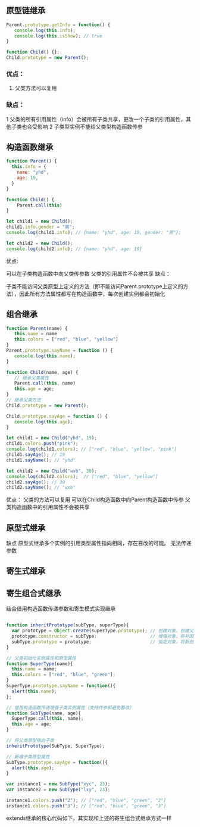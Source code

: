 ## 原型链继承
```js
Parent.prototype.getInfo = function() {
   console.log(this.info);
   console.log(this.isShow); // true
}

function Child() {};
Child.prototype = new Parent();
```
### 优点：
1. 父类方法可以复用
### 缺点：
1 父类的所有引用属性（info）会被所有子类共享，更改一个子类的引用属性，其他子类也会受影响
2 子类型实例不能给父类型构造函数传参
## 构造函数继承
```js
function Parent() {
  this.info = {
    name: "yhd",
    age: 19,
  }
}

function Child() {
    Parent.call(this)
}

let child1 = new Child();
child1.info.gender = "男";
console.log(child1.info); // {name: "yhd", age: 19, gender: "男"};

let child2 = new Child();
console.log(child2.info); // {name: "yhd", age: 19}

```
优点:

可以在子类构造函数中向父类传参数
父类的引用属性不会被共享
缺点：

子类不能访问父类原型上定义的方法（即不能访问Parent.prototype上定义的方法），因此所有方法属性都写在构造函数中，每次创建实例都会初始化
## 组合继承
```js
function Parent(name) {
   this.name = name
   this.colors = ["red", "blue", "yellow"]
}
Parent.prototype.sayName = function () {
   console.log(this.name);
}

function Child(name, age) {
   // 继承父类属性
   Parent.call(this, name)
   this.age = age;
}
// 继承父类方法
Child.prototype = new Parent();

Child.prototype.sayAge = function () {
   console.log(this.age);
}

let child1 = new Child("yhd", 19);
child1.colors.push("pink");
console.log(child1.colors); // ["red", "blue", "yellow", "pink"]
child1.sayAge(); // 19
child1.sayName(); // "yhd"

let child2 = new Child("wxb", 30);
console.log(child2.colors);  // ["red", "blue", "yellow"]
child2.sayAge(); // 30
child2.sayName(); // "wxb"
```
优点：
父类的方法可以复用
可以在Child构造函数中向Parent构造函数中传参
父类构造函数中的引用属性不会被共享
## 原型式继承
缺点
原型式继承多个实例的引用类型属性指向相同，存在篡改的可能。
无法传递参数
## 寄生式继承
## 寄生组合式继承
结合借用构造函数传递参数和寄生模式实现继承
```js

function inheritPrototype(subType, superType){
  var prototype = Object.create(superType.prototype); // 创建对象，创建父类原型的一个副本
  prototype.constructor = subType;                    // 增强对象，弥补因重写原型而失去的默认的constructor 属性
  subType.prototype = prototype;                      // 指定对象，将新创建的对象赋值给子类的原型
}

// 父类初始化实例属性和原型属性
function SuperType(name){
  this.name = name;
  this.colors = ["red", "blue", "green"];
}
SuperType.prototype.sayName = function(){
  alert(this.name);
};

// 借用构造函数传递增强子类实例属性（支持传参和避免篡改）
function SubType(name, age){
  SuperType.call(this, name);
  this.age = age;
}

// 将父类原型指向子类
inheritPrototype(SubType, SuperType);

// 新增子类原型属性
SubType.prototype.sayAge = function(){
  alert(this.age);
}

var instance1 = new SubType("xyc", 23);
var instance2 = new SubType("lxy", 23);

instance1.colors.push("2"); // ["red", "blue", "green", "2"]
instance1.colors.push("3"); // ["red", "blue", "green", "3"]

```
extends继承的核心代码如下，其实现和上述的寄生组合式继承方式一样
